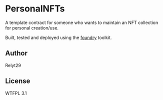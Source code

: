 # PersonalNFTs

A template contract for someone who wants to maintain an NFT collection for personal creation/use.

Built, tested and deployed using the [foundry](https://github.com/gakonst/foundry) toolkit.

## Author

Relyt29

## License

WTFPL 3.1
